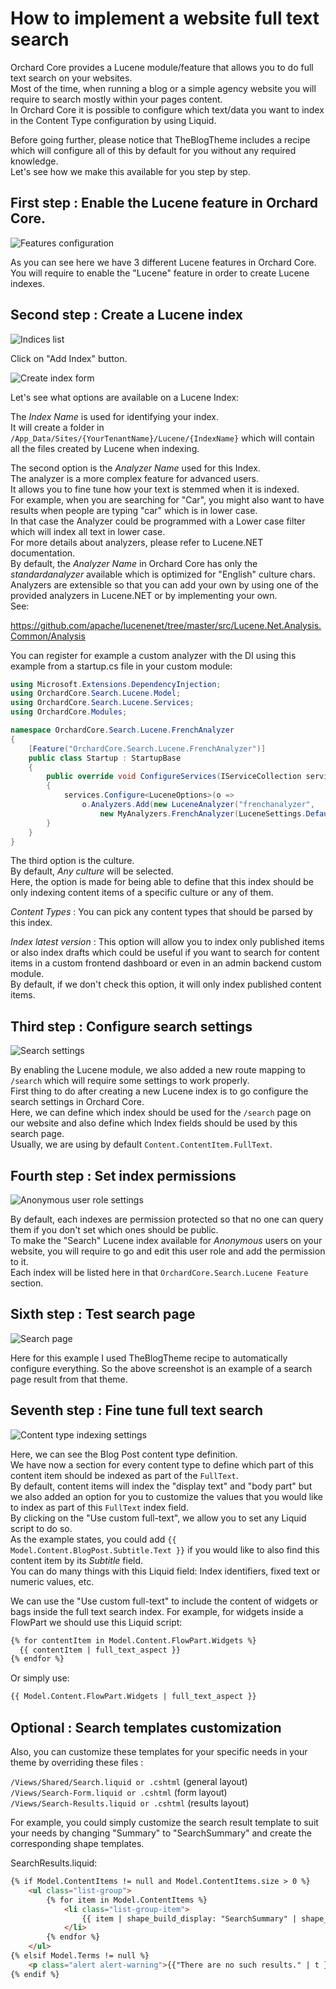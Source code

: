 # How to implement a website full text search

Orchard Core provides a Lucene module/feature that allows you to do full text search on your websites.  
Most of the time, when running a blog or a simple agency website you will require to search mostly within your pages content.  
In Orchard Core it is possible to configure which text/data you want to index in the Content Type configuration by using Liquid. 

Before going further, please notice that TheBlogTheme includes a recipe which will configure all of this by default for you without any required knowledge.  
Let's see how we make this available for you step by step.

## First step : Enable the Lucene feature in Orchard Core.

![Features configuration](images/1.jpg)

As you can see here we have 3 different Lucene features in Orchard Core.  
You will require to enable the "Lucene" feature in order to create Lucene indexes.

## Second step : Create a Lucene index

![Indices list](images/2.jpg)

Click on "Add Index" button.

![Create index form](images/3.jpg)

Let's see what options are available on a Lucene Index:

The *Index Name* is used for identifying your index.  
It will create a folder in `/App_Data/Sites/{YourTenantName}/Lucene/{IndexName}` which will contain all the files created by Lucene when indexing. 

The second option is the *Analyzer Name* used for this Index.  
The analyzer is a more complex feature for advanced users.  
It allows you to fine tune how your text is stemmed when it is indexed.  
For example, when you are searching for "Car", you might also want to have results when people are typing "car" which is in lower case.  
In that case the Analyzer could be programmed with a Lower case filter which will index all text in lower case.  
For more details about analyzers, please refer to Lucene.NET documentation.  
By default, the *Analyzer Name* in Orchard Core has only the *standardanalyzer* available which is optimized for "English" culture chars.  
Analyzers are extensible so that you can add your own by using one of the provided analyzers in Lucene.NET or by implementing your own.  
See:

https://github.com/apache/lucenenet/tree/master/src/Lucene.Net.Analysis.Common/Analysis

You can register for example a custom analyzer with the DI using this example from a startup.cs file in your custom module: 

```csharp
using Microsoft.Extensions.DependencyInjection;
using OrchardCore.Search.Lucene.Model;
using OrchardCore.Search.Lucene.Services;
using OrchardCore.Modules;

namespace OrchardCore.Search.Lucene.FrenchAnalyzer
{
    [Feature("OrchardCore.Search.Lucene.FrenchAnalyzer")]
    public class Startup : StartupBase
    {
        public override void ConfigureServices(IServiceCollection services)
        {
            services.Configure<LuceneOptions>(o =>
                o.Analyzers.Add(new LuceneAnalyzer("frenchanalyzer",
                    new MyAnalyzers.FrenchAnalyzer(LuceneSettings.DefaultVersion))));
        }
    }
}
```

The third option is the culture.  
By default, *Any culture* will be selected.  
Here, the option is made for being able to define that this index should be only indexing content items of a specific culture or any of them.

*Content Types* : You can pick any content types that should be parsed by this index.

*Index latest version* : This option will allow you to index only published items or also index drafts which could be useful if you want to search for content items in a custom frontend dashboard or even in an admin backend custom module.  
By default, if we don't check this option, it will only index published content items.

## Third step : Configure search settings

![Search settings](images/4.jpg)

By enabling the Lucene module, we also added a new route mapping to `/search` which will require some settings to work properly.  
First thing to do after creating a new Lucene index is to go configure the search settings in Orchard Core.  
Here, we can define which index should be used for the `/search` page on our website and also define which Index fields should be used by this search page.  
Usually, we are using by default `Content.ContentItem.FullText`.

## Fourth step : Set index permissions

![Anonymous user role settings](images/5.jpg)

By default, each indexes are permission protected so that no one can query them if you don't set which ones should be public.  
To make the "Search" Lucene index available for *Anonymous* users on your website, you will require to go and edit this user role and add the permission to it.  
Each index will be listed here in that `OrchardCore.Search.Lucene Feature` section.

## Sixth step : Test search page

![Search page](images/6.jpg)

Here for this example I used TheBlogTheme recipe to automatically configure everything. So the above screenshot is an example of a search page result from that theme.

## Seventh step : Fine tune full text search

![Content type indexing settings](images/7.jpg)

Here, we can see the Blog Post content type definition.  
We have now a section for every content type to define which part of this content item should be indexed as part of the `FullText`.  
By default, content items will index the "display text" and "body part" but we also added an option for you to customize the values that you would like to index as part of this `FullText` index field.  
By clicking on the "Use custom full-text", we allow you to set any Liquid script to do so.  
As the example states, you could add `{{ Model.Content.BlogPost.Subtitle.Text }}` if you would like to also find this content item by its *Subtitle* field.  
You can do many things with this Liquid field: Index identifiers, fixed text or numeric values, etc.

We can use the "Use custom full-text" to include the content of widgets or bags inside the full text search index. For example, for widgets inside a FlowPart we should use this Liquid script:

```html
{% for contentItem in Model.Content.FlowPart.Widgets %}
  {{ contentItem | full_text_aspect }}
{% endfor %}
```

Or simply use:

```html
{{ Model.Content.FlowPart.Widgets | full_text_aspect }}
```

## Optional : Search templates customization

Also, you can customize these templates for your specific needs in your theme by overriding these files : 

`/Views/Shared/Search.liquid or .cshtml` (general layout)  
`/Views/Search-Form.liquid or .cshtml` (form layout)  
`/Views/Search-Results.liquid or .cshtml` (results layout)   

For example, you could simply customize the search result template to suit your needs by changing "Summary" to "SearchSummary" and create the corresponding shape templates.

SearchResults.liquid: 
```html
{% if Model.ContentItems != null and Model.ContentItems.size > 0 %}
    <ul class="list-group">
        {% for item in Model.ContentItems %}
            <li class="list-group-item">
                {{ item | shape_build_display: "SearchSummary" | shape_render }}
            </li>
        {% endfor %}
    </ul>
{% elsif Model.Terms != null %}
    <p class="alert alert-warning">{{"There are no such results." | t }}</p>
{% endif %}
```
